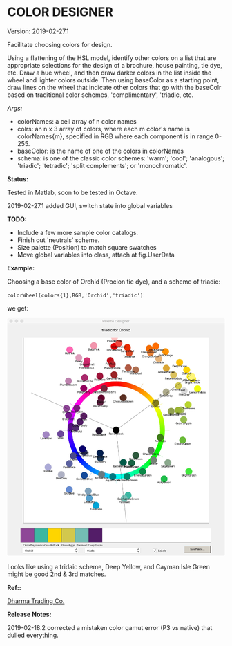# COLOR DESIGNER #

Version: 2019-02-27.1

Facilitate choosing colors for design.

Using a flattening of the HSL model, identify other colors on a list that are appropriate selections for the design of a brochure, house 
painting, tie dye, etc.  Draw a hue wheel, and then draw darker colors in the list inside the wheel and lighter colors outside.  Then using
baseColor as a starting point, draw lines on the wheel that indicate other colors that go with the baseColr based on traditional color schemes, 'complimentary', 'triadic, etc.

*Args:*

- colorNames: a cell array of n color names
- colrs: an n x 3 array of colors, where each m color's name is colorNames{m}, specified in RGB where each component is in range 0-255.
- baseColor: is the name of one of the colors in colorNames
- schema: is one of the classic color schemes: 'warm'; 'cool'; 'analogous'; 'triadic'; 'tetradic'; 'split complements'; or 'monochromatic'.

**Status:**

Tested in Matlab, soon to be tested in Octave.

2019-02-27.1 added GUI, switch state into global variables

**TODO:**

- Include a few more sample color catalogs.
- Finish out 'neutrals' scheme.
- Size palette (Position) to match square swatches
- Move global variables into class, attach at fig.UserData

**Example:**

Choosing a base color of Orchid (Procion tie dye), and a scheme of triadic:

`colorWheel(colors{1},RGB,'Orchid','triadic')`

we get:

![Color Wheel](OrchidTriadic.jpg)

Looks like using a tridaic scheme, Deep Yellow, and Cayman Isle Green might be good 2nd & 3rd matches.

**Ref::**

[Dharma Trading Co.](https://www.dharmatrading.com/dyes/)

**Release Notes:**

2019-02-18.2 corrected a mistaken color gamut error (P3 vs native) that dulled everything.
